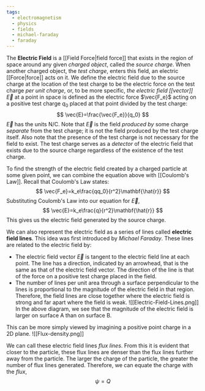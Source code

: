 ```yaml
---
tags:
  - electromagnetism
  - physics
  - fields
  - michael-faraday
  - faraday
---
```

The **Electric Field** is a [[Field Force|field force]] that exists in the region of space around any given *charged object*, called the *source charge*. When another charged object, the *test charge*, enters this field, an electric [[Force|force]] acts on it. We define the electric field due to the source charge at the location of the test charge to be the electric force on the test charge *per unit charge*, or, to be more specific, *the electric field [[vector]]* $\vec{E}$ at a point in space is defined as the electric force $\vec{F_e}$ acting on a positive test charge $q_0$ placed at that point divided by the test charge:
$$
	\vec{E}=\frac{\vec{F_e}}{q_0}
$$
$\vec{E}$ has the units $\text{N}/\text{C}$. Note that $\vec{E}$ is the field *produced by* some charge *separate* from the test charge; it is not the field produced by the test charge itself. Also note that the presence of the test charge is not necessary for the field to exist. The test charge serves as a *detector* of the electric field that exists due to the source charge regardless of the existence of the test charge.

To find the strength of the electric field created by a charged particle at some given point, we can combine the equation above with [[Coulomb's Law]]. Recall that Coulomb's Law states:
$$
	\vec{F_e}=k_e\frac{qq_0}{r^2}\mathbf{\hat{r}}
$$
Substituting Coulomb's Law into our equation for $\vec{E}$,
$$
	\vec{E}=k_e\frac{q}{r^2}\mathbf{\hat{r}}
$$
This gives us the electric field generated by the source charge.

We can also represent the electric field as a series of lines called **electric field lines**. This idea was first introduced by *Michael Faraday*. These lines are related to the electric field by:
- The electric field vector $\vec{E}$ is tangent to the electric field line at each point. The line has a direction, indicated by an arrowhead, that is the same as that of the electric field vector. The direction of the line is that of the force on a positive test charge placed in the field.
- The number of lines per unit area through a surface perpendicular to the lines is proportional to the magnitude of the electric field in that region. Therefore, the field lines are close together where the electric field is strong and far apart where the field is weak.
![[Electric-Field-Lines.png]]
In the above diagram, we see that the magnitude of the electric field is larger on surface A than on surface B. 

This can be more simply viewed by imagining a positive point charge in a 2D plane.
![[Flux-density.png]]

We can call these electric field lines *flux lines*. From this it is evident that closer to the particle, these flux lines are denser than the flux lines further away from the particle. The larger the charge of the particle, the greater the number of flux lines generated. Therefore, we can equate the charge with the *flux*,
$$
	\psi=Q
$$
